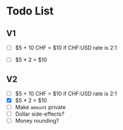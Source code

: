 # Todo List

## V1
- [ ] $5 + 10 CHF = $10 if CHF:USD rate is 2:1 
- [ ] $5 * 2 = $10


## V2
- [ ] $5 + 10 CHF = $10 if CHF:USD rate is 2:1
- [x] $5 * 2 = $10
- [ ] Make `amount` private
- [ ] Dollar side-effects?
- [ ] Money rounding?
